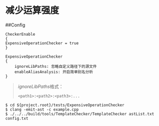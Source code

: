 # 减少运算强度
##Config

```
CheckerEnable
{
ExpensiveOperationChecker = true
}

ExpensiveOperationChecker
{
    ignoreLibPaths: 忽略自定义路径下的源文件
    enableAliasAnalysis: 开启简单别名分析
}
```
>*ignoreLibPaths*格式：
>
>``<path1>:<path2>:<path3>:...``

```shell
$ cd ${project.root}/tests/ExpensiveOperationChecker
$ clang -emit-ast -c example.cpp
$ ./../../build/tools/TemplateChecker/TemplateChecker astList.txt config.txt


```
